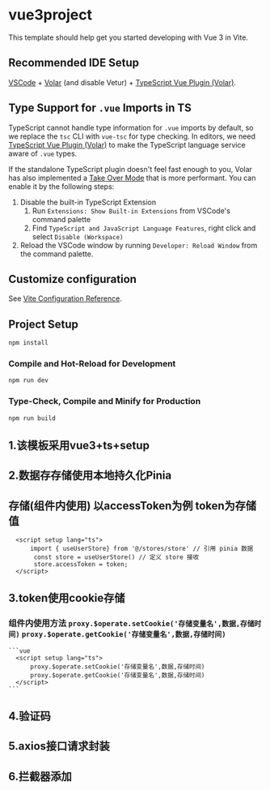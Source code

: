 # vue3project

This template should help get you started developing with Vue 3 in Vite.

## Recommended IDE Setup

[VSCode](https://code.visualstudio.com/) + [Volar](https://marketplace.visualstudio.com/items?itemName=Vue.volar) (and disable Vetur) + [TypeScript Vue Plugin (Volar)](https://marketplace.visualstudio.com/items?itemName=Vue.vscode-typescript-vue-plugin).

## Type Support for `.vue` Imports in TS

TypeScript cannot handle type information for `.vue` imports by default, so we replace the `tsc` CLI with `vue-tsc` for type checking. In editors, we need [TypeScript Vue Plugin (Volar)](https://marketplace.visualstudio.com/items?itemName=Vue.vscode-typescript-vue-plugin) to make the TypeScript language service aware of `.vue` types.

If the standalone TypeScript plugin doesn't feel fast enough to you, Volar has also implemented a [Take Over Mode](https://github.com/johnsoncodehk/volar/discussions/471#discussioncomment-1361669) that is more performant. You can enable it by the following steps:

1. Disable the built-in TypeScript Extension
    1) Run `Extensions: Show Built-in Extensions` from VSCode's command palette
    2) Find `TypeScript and JavaScript Language Features`, right click and select `Disable (Workspace)`
2. Reload the VSCode window by running `Developer: Reload Window` from the command palette.

## Customize configuration

See [Vite Configuration Reference](https://vitejs.dev/config/).

## Project Setup

```sh
npm install
```

### Compile and Hot-Reload for Development

```sh
npm run dev
```

### Type-Check, Compile and Minify for Production

```sh
npm run build
```

## 1.该模板采用vue3+ts+setup
## 2.数据存存储使用本地持久化Pinia
  ## 存储(组件内使用) 以accessToken为例 token为存储值
  ```vue
    <script setup lang="ts">
        import { useUserStore} from '@/stores/store' // 引用 pinia 数据 
         const store = useUserStore() // 定义 store 接收
         store.accessToken = token;
    </script>
  ```
## 3.token使用cookie存储
  ### 组件内使用方法 `proxy.$operate.setCookie('存储变量名',数据,存储时间)` `proxy.$operate.getCookie('存储变量名',数据,存储时间)`
    ```vue
      <script setup lang="ts">
          proxy.$operate.setCookie('存储变量名',数据,存储时间)
          proxy.$operate.getCookie('存储变量名',数据,存储时间)
      </script>
    ```
## 4.验证码
## 5.axios接口请求封装
## 6.拦截器添加